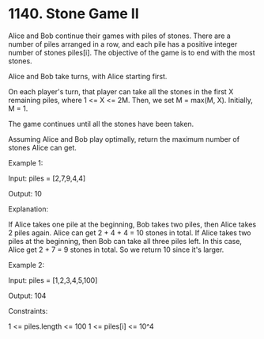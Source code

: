 # 1140. Stone Game II

Alice and Bob continue their games with piles of stones. There are a number of piles arranged in a row, and each pile has a positive integer number of stones piles[i]. The objective of the game is to end with the most stones.

Alice and Bob take turns, with Alice starting first.

On each player's turn, that player can take all the stones in the first X remaining piles, where 1 <= X <= 2M. Then, we set M = max(M, X). Initially, M = 1.

The game continues until all the stones have been taken.

Assuming Alice and Bob play optimally, return the maximum number of stones Alice can get.

Example 1:

Input: piles = [2,7,9,4,4]

Output: 10

Explanation:

If Alice takes one pile at the beginning, Bob takes two piles, then Alice takes 2 piles again. Alice can get 2 + 4 + 4 = 10 stones in total.
If Alice takes two piles at the beginning, then Bob can take all three piles left. In this case, Alice get 2 + 7 = 9 stones in total.
So we return 10 since it's larger.

Example 2:

Input: piles = [1,2,3,4,5,100]

Output: 104

Constraints:

1 <= piles.length <= 100
1 <= piles[i] <= 10^4

